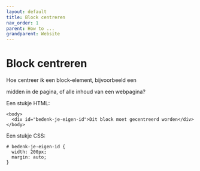 ```yaml
---
layout: default
title: Block centreren
nav_order: 1
parent: How to ...
grandparent: Website
---
```


# Block centreren

Hoe centreer ik een block-element, bijvoorbeeld een <div> midden in de pagina, of alle inhoud van een webpagina?

Een stukje HTML:

```
<body>
  <div id="bedenk-je-eigen-id">Dit block moet gecentreerd worden</div>
</body>
```

Een stukje CSS:

```
# bedenk-je-eigen-id {
  width: 200px;
  margin: auto;
}
```  
